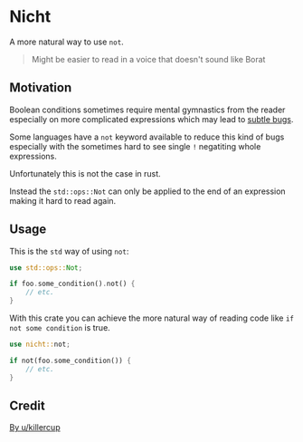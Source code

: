 # Nicht

A more natural way to use `not`.

> Might be easier to read in a voice that doesn't sound like Borat

## Motivation

Boolean conditions sometimes require mental gymnastics from the reader especially on more complicated expressions which may lead to [subtle bugs](https://arstechnica.com/gadgets/2021/07/google-pushed-a-one-character-typo-to-production-bricking-chrome-os-devices/).

Some languages have a `not` keyword available to reduce this kind of bugs especially with the sometimes hard to see single `!` negatiting whole expressions.

Unfortunately this is not the case in rust.

Instead the `std::ops::Not` can only be applied to the end of an expression making it hard to read again.

## Usage

This is the `std` way of using `not`:

```rust
use std::ops::Not;

if foo.some_condition().not() {
    // etc.
}
```

With this crate you can achieve the more natural way of reading code like `if not some condition` is true.

```rust
use nicht::not;

if not(foo.some_condition()) {
    // etc.
}
```

## Credit

[By u/killercup](https://www.reddit.com/r/rust/comments/8u8o5o/comment/e1dtvu0/)


